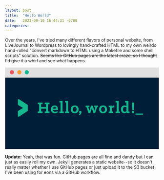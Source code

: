 ```yaml
---
layout: post
title:  "Hello World"
date:   2023-09-10 16:44:31 -0700
categories: 
---
```

Over the years, I've tried many different flavors of personal website,
from LiveJournal to Wordpress to lovingly hand-crafted HTML to my own
weirdo hand-rolled "convert markdown to HTML using a Makefile and some
shell scripts" solution. ~~Seems like GitHub pages are the latest craze,
so I thought I'd give it a whirl and see what happens.~~

![image hello](/assets/images/hello.png)

**Update:** Yeah, that was fun. GitHub pages are all fine and dandy
but I can just as easily roll my own. Jekyll generates a static
website--so it doesn't really matter whether I use GitHub pages or
just upload it to the S3 bucket I've been using for eons via a GitHub
workflow. 
